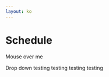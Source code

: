 ```yaml
---
layout: ko
---
```


# Schedule 
<div class="dropdown">
  <span>Mouse over me</span>
  <div class="dropdown-content">
  <p>Drop down testing testing testing testing </p>
  </div>
</div>
